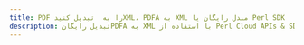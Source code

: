---title: PDF را به  تبدیل کنیدXML، PDFA به XML مبدل رایگان یا Perl SDKdescription: تبدیل رایگانPDFA به XML با استفاده از Perl Cloud APIs & SDK همچنین اسناد PDF را در Cloud ایجاد، ویرایش و رندر کنید.---